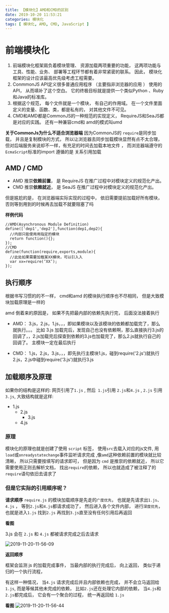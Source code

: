 ```yaml
---
title: 【模块化】AMD和CMD的区别
date: 2019-10-20 11:53:21
categories: 模块化
tags: [ 模块化, AMD, CMD, JavaScript ]
---
```




# 前端模块化
1. 前端模块化框架肩负着模块管理、 资源加载两项重要的功能， 这两项功能与工具、性能、业务、 部署等工程环节都有着非常紧密的联系。 因此， 模块化框架的设计应该最高优先级考虑工程需要。
2. ConmmonJS API定义很多普通应用程序 （主要指非浏览器的应用 ） 使用的API， 从而填补了这个空白。 它的终极目标就是提供一个类似Python 、Ruby和Java的标准库。
3. 根据这个规范， 每个文件就是一个模块， 有自己的作用域。 在一个文件里面定义的变量、函数、类，都是私有的， 对其他文件不可见。
4. CMD和AMD都是CommonJS的一种规范的实现定义， RequireJS和SeaJS都是对应的实践。 还有一种兼容cmd和 amd的模式叫umd



**关于CommonJs为什么不适合浏览器端**
因为CommonJS的 `require`是同步加载， 并且是复制模块的方式， 所以让浏览器去同步加载模块显然有点不太合理， 但对后端服务来说却不一样，有充足的时间去加载本地文件 ， 而浏览器端遵守的`EcmaScript`标准的import 遵循的是 关系引用加载


## AMD / CMD
* AMD 推崇**依赖前置**， 是 RequireJS 在推广过程中对模块定义的规范化产出。
* CMD 推崇**依赖就近**， 是 SeaJS 在推广过程中对模块定义的规范化产出。


但是尴尬的是， 在浏览器端实际实现的过程中， 依旧需要提前加载好所有模块， 否则等到用到的时候再去加载不就要阻塞了吗




**样例代码**
```
//AMD(Asynchronous Module Definition)
define(['dep1','dep2'],function(dep1,dep2){
  //内部只能使⽤用指定的模块
  return function(){};
});
//CMD
define(function(require,exports,module){
  //此处如果需要加载某XX模块，可以引⼊入
  var xx=require(‘XX’);
});

```
## 执行顺序
根据书写习惯的的不一样， cmd和amd 的模块执行顺序也不尽相同， 但是大致模块加载原理是一样的

amd 倒着来的原因是， 如果不先把最内部的依赖先执行完， 后面没法接着执行

* AMD： 3.js，2.js，1.js，，，即如果模块以及该模块的依赖都加载完了，那么就执行。。。 比如 3.js 加载完后，发现自己也没有依赖啊，那么直接执行3.js的回调了，，2.js加载完后探查到依赖的3.js也加载完了，那么2.js就执行自己的回调了。 主模块一定在最后执行

* CMD： 1.js，2.js，3.js，，，即先执行主模块1.js，碰到require('2.js')就执行2.js，2.js中碰到require('3.js')就执行3.js


## 加载顺序及原理
如果你的结构是这样的: 网页引用了`1.js` , 然后` 1.js`引用 `2.js`和`4.js` , `2.js` 引用 `3.js`, 大致结构就是这样:

* 1.js
  * 2.js
    * 3.js
  * 4.js



### 原理
模块化的原理也就是创建了使用 `script` 标签， 使用`src`去载入对应的js文件,  用`load`或`onreadystatechange`事件监听请求完成  ,像`amd`这种依赖前置的模块就比较清晰， 所以只需要按填写的请求即可，  但是因为 `cmd` 是推崇的依赖就近， 所以它需要使用正则去解析文档， 找出`require`的依赖， 所以也就造成了被注释了的`require`语句依旧去请求了






### 但是它实际的引用顺序呢？ 


**请求顺序**
`require.js` 的模块加载顺序是先走的`广度优先`， 也就是先请求出`1.js`、 `4.js` ， 等到`2.js`和`4.js`都请求成功了，  然后进入各个文件内部， 进行`深度优先`， 也就是进入`1.js` 找到`2.js` 再找到`3.js`直至没有任何引用后再返回

**看图**

3.js 会在 `2.js` 和 `4.js` 都被请求完成之后去请求

![2019-11-20-11-56-09](http://img.nixiaolei.com/2019-11-20-11-56-09.png)


**返回顺序**

框架会监测 js 的加载完成事件， 当最内部的执行完成后， 向上返回， 类似于递归的一个执行流程， 

有这样一种情况， 当`4.js` 请求完成后并且内部依赖也完成， 并不会立马返回给`1.js`, 而是等候其他未完成的依赖， 比如`2.js`还在处理它内部的依赖， 当`4.js`和 `2.js`都完成后， 它会有一个聚合的过程， 统一再返回给 `1.js`


**看图**
![2019-11-20-11-56-44](http://img.nixiaolei.com/2019-11-20-11-56-44.png)













